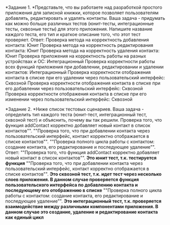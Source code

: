 *Задание 1. *Представьте, что вы работаете над разработкой простого приложения для записной книжки, которое позволяет пользователям добавлять, редактировать и удалять контакты.
Ваша задача - придумать как можно больше различных тестов (юнит-тесты, интеграционные тесты, сквозные тесты) для этого приложения. Напишите название каждого теста, его тип и краткое описание того, что этот тест проверяет.
Ответ:
    Проверка метода на корректность добавления контакта: Юнит
    Проверка метода на корректность редактирования контакта: Юнит
    Проверка метода на корректность удаления контакта: Юнит
    Проверка приложения на корректность работы на разных устройствах и ОС: Интеграционный
    Проверка корректности работы всех функций приложения при добавлении, редактировании и удалении контактов: Интеграционный
    Проверка корректности отображения контакта в списке при его удалении через пользовательский интерфейс: Сквозной
    Проверка корректности отображения контакта в списке при его добавлении через пользовательский интерфейс: Сквозной
    Проверка корректности отображения контакта в списке при его изменении через пользовательский интерфейс: Сквозной



*Задание 2. *Ниже список тестовых сценариев. Ваша задача - определить тип каждого теста (юнит-тест, интеграционный тест, сквозной тест) и объяснить, почему вы так решили.
Проверка того, что функция addContact корректно добавляет новый контакт в список контактов"".
""Проверка того, что при добавлении контакта через пользовательский интерфейс, контакт корректно отображается в списке контактов"".
""Проверка полного цикла работы с контактом: создание контакта, его редактирование и последующее удаление"".
Ответ:
    ""Проверка того, что функция addContact корректно добавляет новый контакт в список контактов"".
        **Это юнит тест, т.к. тестируется функция**
    ""Проверка того, что при добавлении контакта через пользовательский интерфейс, контакт корректно отображается в списке контактов"".
        **Это сквозной тест, т.к. идет тест через несколько слоев приложения. В данном случае проверяется функция пользовательского интерфейса по добавлению контакта и последующему его отображению в списке**
    ""Проверка полного цикла работы с контактом: создание контакта, его редактирование и последующее удаление"".
        **Это интеграционный тест, т.к. проверяется взаимодействие между различными компонентами приложения. В данном случае это создание, удаление и редактирование контакта как единый цикл**
